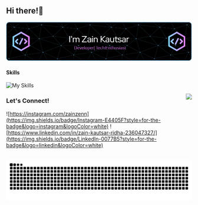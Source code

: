 ## Hi there!👋
![Zain Kautsar](img/github-header-image.png)

#### Skills
![My Skills](https://skillicons.dev/icons?i=html,js,css,c,cpp,python,mysql,figma)


<img align="right" height="150" src="https://media.giphy.com/media/v1.Y2lkPTc5MGI3NjExa21kcjFyaHh6djg2d2c1YXhpN285NzN3OWhrNDhoNGMzcXc1enRxaCZlcD12MV9naWZzX3NlYXJjaCZjdD1n/bGgsc5mWoryfgKBx1u/giphy.gif"  />


### Let's Connect!
![https://instagram.com/zainzenn](https://img.shields.io/badge/Instagram-E4405F?style=for-the-badge&logo=instagram&logoColor=white) ![https://www.linkedin.com/in/zain-kautsar-ridha-236047327/](https://img.shields.io/badge/LinkedIn-0077B5?style=for-the-badge&logo=linkedin&logoColor=white)

<!-- ### My Github Stats

![Zain's GitHub stats](https://github-readme-stats.vercel.app/api?username=Zainkautsar-doc&show_icons=true&theme=tokyonight) -->

<br clear="both">

<img src="https://raw.githubusercontent.com/ZainKautsar-doc/ZainKautsar-doc/output/snake.svg" alt="Snake animation" />

###